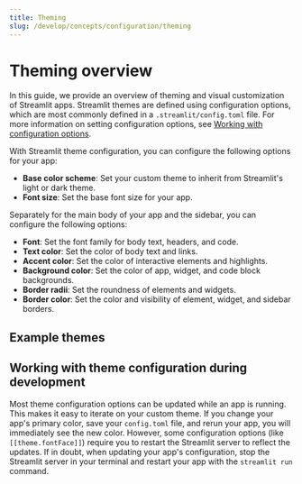 ```yaml
---
title: Theming
slug: /develop/concepts/configuration/theming
---
```


# Theming overview

In this guide, we provide an overview of theming and visual customization of Streamlit apps. Streamlit themes are defined using configuration options, which are most commonly defined in a `.streamlit/config.toml` file. For more information on setting configuration options, see [Working with configuration options](/develop/concepts/configuration/options).

With Streamlit theme configuration, you can configure the following options for your app:

- **Base color scheme**: Set your custom theme to inherit from Streamlit's light or dark theme.
- **Font size**: Set the base font size for your app.

Separately for the main body of your app and the sidebar, you can configure the following options:

- **Font**: Set the font family for body text, headers, and code.
- **Text color**: Set the color of body text and links.
- **Accent color**: Set the color of interactive elements and highlights.
- **Background color**: Set the color of app, widget, and code block backgrounds.
- **Border radii**: Set the roundness of elements and widgets.
- **Border color**: Set the color and visibility of element, widget, and sidebar borders.

## Example themes

## Working with theme configuration during development

Most theme configuration options can be updated while an app is running. This makes it easy to iterate on your custom theme. If you change your app's primary color, save your `config.toml` file, and rerun your app, you will immediately see the new color. However, some configuration options (like `[[theme.fontFace]]`) require you to restart the Streamlit server to reflect the updates. If in doubt, when updating your app's configuration, stop the Streamlit server in your terminal and restart your app with the `streamlit run` command.
